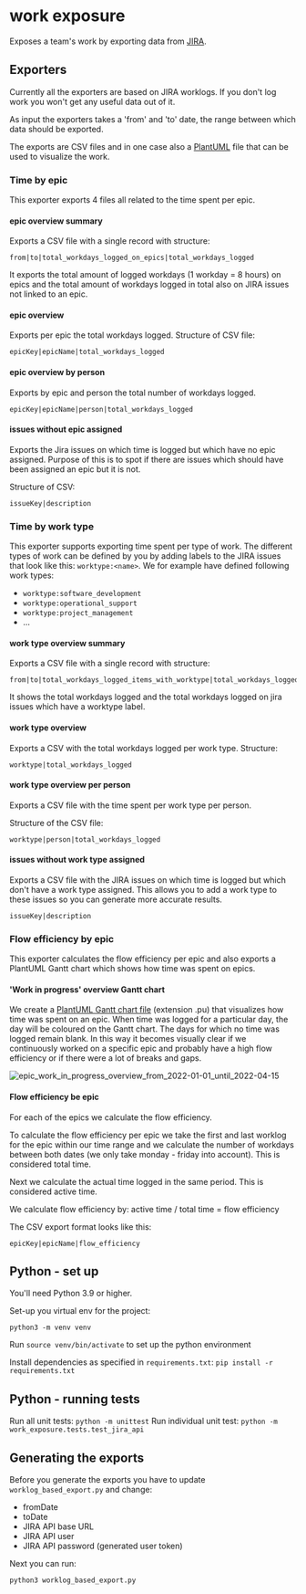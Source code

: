 # work exposure

Exposes a team's work by exporting data from [JIRA](https://www.atlassian.com/software/jira).

## Exporters

Currently all the exporters are based on JIRA worklogs. If you don't log work you won't get any useful data out of it.

As input the exporters takes a 'from' and 'to' date, the range between which data should be exported. 

The exports are CSV files and in one case also a [PlantUML](https://plantuml.com) file that can be used to visualize the work.

### Time by epic

This exporter exports 4 files all related to the time spent per epic.

#### epic overview summary

Exports a CSV file with a single record with structure:

```
from|to|total_workdays_logged_on_epics|total_workdays_logged
```

It exports the total amount of logged workdays (1 workday = 8 hours) on epics and the total amount of workdays logged in total also on JIRA issues not linked to an epic.

#### epic overview

Exports per epic the total workdays logged. Structure of CSV file:

```
epicKey|epicName|total_workdays_logged
```

#### epic overview by person

Exports by epic and person the total number of workdays logged.

```
epicKey|epicName|person|total_workdays_logged
```

#### issues without epic assigned

Exports the Jira issues on which time is logged but which have no epic assigned. Purpose of this is to spot if there are issues which should have been assigned an epic but it is not.

Structure of CSV:

```
issueKey|description
```

### Time by work type

This exporter supports exporting time spent per type of work. The different types of work can be defined by you by adding labels to the JIRA issues that look like this: `worktype:<name>`.
We for example have defined following work types:

   * `worktype:software_development`
   * `worktype:operational_support`
   * `worktype:project_management`
   * ...

#### work type overview summary

Exports a CSV file with a single record with structure:

```
from|to|total_workdays_logged_items_with_worktype|total_workdays_logged
```

It shows the total workdays logged and the total workdays logged on jira issues which have a worktype label.

#### work type overview

Exports a CSV with the total workdays logged per work type. Structure:

```
worktype|total_workdays_logged
```

#### work type overview per person

Exports a CSV file with the time spent per work type per person.

Structure of the CSV file:

```
worktype|person|total_workdays_logged
```

#### issues without work type assigned

Exports a CSV file with the JIRA issues on which time is logged but which don't have a work type assigned.
This allows you to add a work type to these issues so you can generate more accurate results.


```
issueKey|description
```

### Flow efficiency by epic

This exporter calculates the flow efficiency per epic and also exports a PlantUML Gantt chart which shows how time was spent on epics.


#### 'Work in progress' overview Gantt chart

We create a [PlantUML Gantt chart file](https://plantuml.com/gantt-diagram) (extension .pu) that visualizes how time was spent on an epic.
When time was logged for a particular day, the day will be coloured on the Gantt chart. The days for which no time was logged remain blank.
In this way it becomes visually clear if we continuously worked on a specific epic and probably have a high flow efficiency or if there were a lot of breaks and gaps.

![epic_work_in_progress_overview_from_2022-01-01_until_2022-04-15](https://user-images.githubusercontent.com/2221492/191255729-59564eac-950d-47a5-b89a-a7223739ee6f.png)

#### Flow efficiency be epic

For each of the epics we calculate the flow efficiency.

To calculate the flow efficiency per epic we take the first and last worklog for the epic within our time range and we calculate the number of workdays between both dates (we only take monday - friday into account). 
This is considered total time. 

Next we calculate the actual time logged in the same period. This is considered active time.

We calculate flow efficiency by: active time / total time = flow efficiency

The CSV export format looks like this:


```
epicKey|epicName|flow_efficiency
```


## Python - set up

You'll need Python 3.9 or higher.

Set-up you virtual env for the project:

```
python3 -m venv venv
```

Run `source venv/bin/activate` to set up the python environment

Install dependencies as specified in `requirements.txt`: `pip install -r requirements.txt`

## Python - running tests

Run all unit tests: `python -m unittest`
Run individual unit test: `python -m work_exposure.tests.test_jira_api`


## Generating the exports

Before you generate the exports you have to update `worklog_based_export.py` and change:

   * fromDate
   * toDate
   * JIRA API base URL
   * JIRA API user
   * JIRA API password (generated user token)

Next you can run:

```
python3 worklog_based_export.py
```



